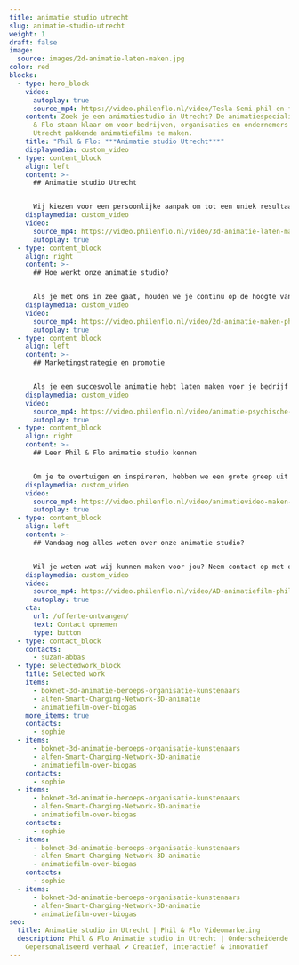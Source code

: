 ```yaml
---
title: animatie studio utrecht
slug: animatie-studio-utrecht
weight: 1
draft: false
image:
  source: images/2d-animatie-laten-maken.jpg
color: red
blocks:
  - type: hero_block
    video:
      autoplay: true
      source_mp4: https://video.philenflo.nl/video/Tesla-Semi-phil-en-flo.mp4
    content: Zoek je een animatiestudio in Utrecht? De animatiespecialisten van Phil
      & Flo staan klaar om voor bedrijven, organisaties en ondernemers in
      Utrecht pakkende animatiefilms te maken.
    title: "Phil & Flo: ***Animatie studio Utrecht***"
    displaymedia: custom_video
  - type: content_block
    align: left
    content: >-
      ## Animatie studio Utrecht


      Wij kiezen voor een persoonlijke aanpak om tot een uniek resultaat te komen. Onze specialisten kijken waar je doelgroep zich bevindt en waar deze interesse in heeft, vervolgens ontwikkelen we samen met jou het concept en daarna gaan we creatief en vakkundig aan de slag met het [maken van de animatie](https://www.philenflo.nl/oplossingen/animatie-laten-maken/). Met onze animatiestudio kies je voor echt maatwerk en geen dertien-in-een-dozijn.
    displaymedia: custom_video
    video:
      source_mp4: https://video.philenflo.nl/video/3d-animatie-laten-maken-phil-en-flo1.mp4
      autoplay: true
  - type: content_block
    align: right
    content: >-
      ## Hoe werkt onze animatie studio?


      Als je met ons in zee gaat, houden we je continu op de hoogte van de voortgang. We werken sowieso met een helder stappenplan. We bepalen het doel van de animatiefilm, schrijven het script, en vertalen dat naar een aansprekende video. Maar daar houdt het niet op: we zijn namelijk ook expert op het gebied van [videomarketing](https://www.philenflo.nl/oplossingen/video-laten-maken/). Wij helpen je dus ook met het bepalen van een strategie om je animatie gericht in te zetten.
    displaymedia: custom_video
    video:
      source_mp4: https://video.philenflo.nl/video/2d-animatie-maken-phil-en-flo.mp4
      autoplay: true
  - type: content_block
    align: left
    content: >-
      ## Marketingstrategie en promotie


      Als je een succesvolle animatie hebt laten maken voor je bedrijf in Utrecht, wil je ook je relevante doelgroep bereiken. Hoe doe je dat? Met een goed uitgedachte marketingstrategie zorgen we ervoor dat je animatie aankomt bij je doelgroep in Utrecht en daarbuiten natuurlijk. Dat kan door goed geplaatste video-advertenties, een social media campagne en een succesvolle lancering van je video. Wij stemmen de promotie en marketing van je animatiefilm perfect af op de inhoud.
    displaymedia: custom_video
    video:
      source_mp4: https://video.philenflo.nl/video/animatie-psychische-zorg.mp4
      autoplay: true
  - type: content_block
    align: right
    content: >-
      ## Leer Phil & Flo animatie studio kennen


      Om je te overtuigen en inspireren, hebben we een grote greep uit eerdere [cases](https://www.philenflo.nl/portfolio/) online. Zo zie je van tevoren wat onze animatie studio al in Utrecht heeft gedaan. Wij geloven ook in persoonlijk contact met onze klanten. Daarom gaan we graag vrijblijvend met je in gesprek. Zie jij dat ook zitten? Dan kun je meteen [contact](https://www.philenflo.nl/contact/) met ons opnemen, of langskomen op een van onze kantoren.
    displaymedia: custom_video
    video:
      source_mp4: https://video.philenflo.nl/video/animatievideo-maken-phil-en-flo.mp4
      autoplay: true
  - type: content_block
    align: left
    content: >-
      ## Vandaag nog alles weten over onze animatie studio?


      Wil je weten wat wij kunnen maken voor jou? Neem contact op met onze specialisten via het contactformulier of bel vrijblijvend naar 085 -273 8331
    displaymedia: custom_video
    video:
      source_mp4: https://video.philenflo.nl/video/AD-animatiefilm-phil-en-flo.mp4
      autoplay: true
    cta:
      url: /offerte-ontvangen/
      text: Contact opnemen
      type: button
  - type: contact_block
    contacts:
      - suzan-abbas
  - type: selectedwork_block
    title: Selected work
    items:
      - boknet-3d-animatie-beroeps-organisatie-kunstenaars
      - alfen-Smart-Charging-Network-3D-animatie
      - animatiefilm-over-biogas
    more_items: true
    contacts:
      - sophie
  - items:
      - boknet-3d-animatie-beroeps-organisatie-kunstenaars
      - alfen-Smart-Charging-Network-3D-animatie
      - animatiefilm-over-biogas
    contacts:
      - sophie
  - items:
      - boknet-3d-animatie-beroeps-organisatie-kunstenaars
      - alfen-Smart-Charging-Network-3D-animatie
      - animatiefilm-over-biogas
    contacts:
      - sophie
  - items:
      - boknet-3d-animatie-beroeps-organisatie-kunstenaars
      - alfen-Smart-Charging-Network-3D-animatie
      - animatiefilm-over-biogas
    contacts:
      - sophie
  - items:
      - boknet-3d-animatie-beroeps-organisatie-kunstenaars
      - alfen-Smart-Charging-Network-3D-animatie
      - animatiefilm-over-biogas
seo:
  title: Animatie studio in Utrecht | Phil & Flo Videomarketing
  description: Phil & Flo Animatie studio in Utrecht | Onderscheidende content ✔
    Gepersonaliseerd verhaal ✔ Creatief, interactief & innovatief
---
```

